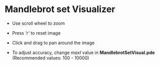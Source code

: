 # Mandlebrot set Visualizer
- Use scroll wheel to zoom
  
- Press *'r'* to reset image
  
- Click and drag to pan around the image

- To adjust accuracy, change *maxI* value in **MandlebrotSetVisual.pde**  
(Recommended values: 100 - 10000)
